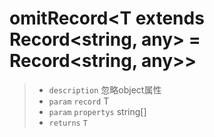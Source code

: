 # omitRecord<T extends Record<string, any> = Record<string, any>>

> - `description` 忽略object属性
> - `param` `record` T
> - `param` `propertys` string[]
> - `returns` `T`
